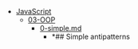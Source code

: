 - <a href = "E:\Node_projects\Node_Way\Education\Timur_Video_JS\ind_6\Antipatterns-master\JavaScript\cat.JavaScript\dir.JavaScript.md">JavaScript</a>
    - <a href = "E:\Node_projects\Node_Way\Education\Timur_Video_JS\ind_6\Antipatterns-master\JavaScript\03-OOP\cat.03-OOP\dir.03-OOP.md">03-OOP</a>
        - <a href = "E:\Node_projects\Node_Way\Education\Timur_Video_JS\ind_6\Antipatterns-master\JavaScript\03-OOP\0-simple.md">0-simple.md</a>
            - *## Simple antipatterns
    
